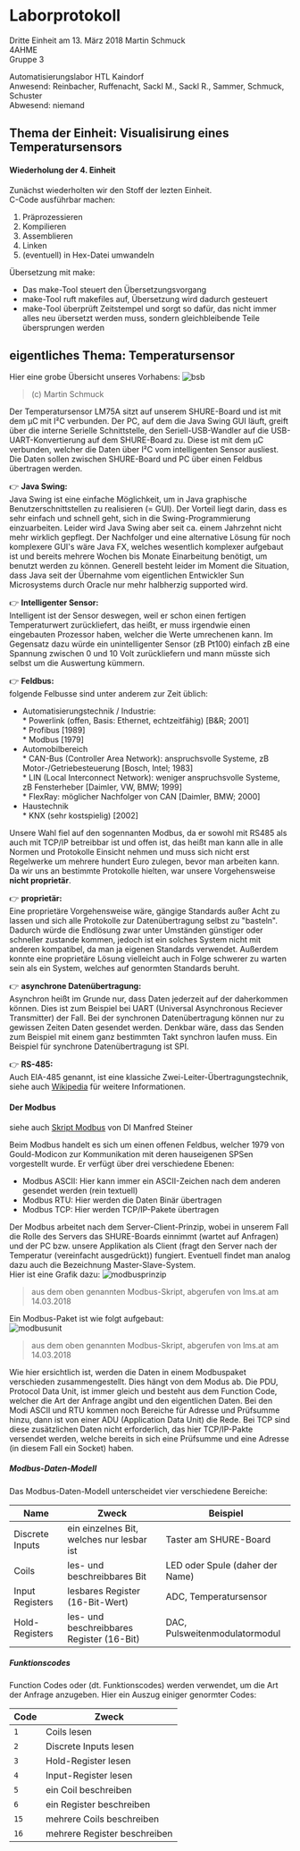 # Laborprotokoll  
Dritte Einheit am 13. März 2018 
Martin Schmuck  
4AHME  
Gruppe 3

Automatisierungslabor HTL Kaindorf  
Anwesend: Reinbacher, Ruffenacht, Sackl M., Sackl R., Sammer, Schmuck, Schuster  
Abwesend: niemand 

## Thema der Einheit: Visualisirung eines Temperatursensors
#### Wiederholung der 4. Einheit  
Zunächst wiederholten wir den Stoff der lezten Einheit.   
C-Code ausführbar machen:
  1. Präprozessieren
  1. Kompilieren
  1. Assemblieren
  1. Linken
  1. (eventuell) in Hex-Datei umwandeln
  
Übersetzung mit make:
 * Das make-Tool steuert den Übersetzungsvorgang
 * make-Tool ruft makefiles auf, Übersetzung wird dadurch gesteuert
 * make-Tool überprüft Zeitstempel und sorgt so dafür, das nicht immer alles neu übersetzt werden muss, sondern gleichbleibende Teile übersprungen werden
 
## eigentliches Thema: Temperatursensor

Hier eine grobe Übersicht unseres Vorhabens: 
![bsb](https://github.com/HTLMechatronics/m14-la1-sx/blob/smumam14/smumam14/resources/shure_uebersicht.svg)
>(c) Martin Schmuck

Der Temperatursensor LM75A sitzt auf unserem SHURE-Board und ist mit dem µC mit I²C verbunden. Der PC, auf dem die Java Swing GUI läuft, greift über die interne Serielle Schnittstelle, den Seriell-USB-Wandler auf die USB-UART-Konvertierung auf dem SHURE-Board zu. Diese ist mit dem µC verbunden, welcher die Daten über I²C vom intelligenten Sensor ausliest. Die Daten sollen zwischen SHURE-Board und PC über einen Feldbus übertragen werden. 

:point_right: __Java Swing:__  
Java Swing ist eine einfache Möglichkeit, um in Java graphische Benutzerschnittstellen zu realisieren (= GUI). Der Vorteil liegt darin, dass es sehr einfach und schnell geht, sich in die Swing-Programmierung einzuarbeiten. Leider wird Java Swing aber seit ca. einem Jahrzehnt nicht mehr wirklich gepflegt. Der Nachfolger und eine alternative Lösung für noch komplexere GUI's wäre Java FX, welches wesentlich komplexer aufgebaut ist und bereits mehrere Wochen bis Monate Einarbeitung benötigt, um benutzt werden zu können. Generell besteht leider im Moment die Situation, dass Java seit der Übernahme vom eigentlichen Entwickler Sun Microsystems durch Oracle nur mehr halbherzig supported wird. 

:point_right: __Intelligenter Sensor:__  
Intelligent ist der Sensor deswegen, weil er schon einen fertigen Temperaturwert zurückliefert, das heißt, er muss irgendwie einen eingebauten Prozessor haben, welcher die Werte umrechenen kann. Im Gegensatz dazu würde ein unintelligenter Sensor (zB Pt100) einfach zB eine Spannung zwischen 0 und 10 Volt zurückliefern und mann müsste sich selbst um die Auswertung kümmern.
  
:point_right: __Feldbus:__  
folgende Felbusse sind unter anderem zur Zeit üblich:
* Automatisierungstechnik / Industrie:  
       * Powerlink (offen, Basis: Ethernet, echtzeitfähig) [B&R; 2001]  
       * Profibus [1989]  
       * Modbus [1979]
* Automobilbereich  
       * CAN-Bus (Controller Area Network): anspruchsvolle Systeme, zB Motor-/Getriebesteuerung [Bosch, Intel; 1983]  
       * LIN (Local Interconnect Network): weniger anspruchsvolle Systeme, zB Fensterheber [Daimler, VW, BMW; 1999]  
       * FlexRay: möglicher Nachfolger von CAN [Daimler, BMW; 2000]
 * Haustechnik  
       * KNX (sehr kostspielig) [2002]  

Unsere Wahl fiel auf den sogennanten Modbus, da er sowohl mit RS485 als auch mit TCP/IP betreibbar ist und offen ist, das heißt man kann alle in alle Normen und Protokolle Einsicht nehmen und muss sich nicht erst Regelwerke um mehrere hundert Euro zulegen, bevor man arbeiten kann. Da wir uns an bestimmte Protokolle hielten, war unsere Vorgehensweise __nicht proprietär__. 
  
:point_right: __proprietär:__  
  Eine proprietäre Vorgehensweise wäre, gängige Standards außer Acht zu lassen und sich alle Protokolle zur Datenübertragung selbst zu "basteln". Dadurch würde die Endlösung zwar unter Umständen günstiger oder schneller zustande kommen, jedoch ist ein solches System nicht mit anderen kompatibel, da man ja eigenen Standards verwendet. Außerdem konnte eine proprietäre Lösung vielleicht auch in Folge schwerer zu warten sein als ein System, welches auf genormten Standards beruht.   
  
:point_right: __asynchrone Datenübertragung:__   
  Asynchron heißt im Grunde nur, dass Daten jederzeit auf der daherkommen können. Dies ist zum Beispiel bei UART (Universal Asynchronous Reciever Transmitter) der Fall. Bei der synchronen Datenübertragung können nur zu gewissen Zeiten Daten gesendet werden. Denkbar wäre, dass das Senden zum Beispiel mit einem ganz bestimmten Takt synchron laufen muss. Ein Beispiel für synchrone Datenübertragung ist SPI.  
  
:point_right: __RS-485:__   
Auch EIA-485 genannt, ist eine klassiche Zwei-Leiter-Übertragungstechnik, siehe auch [Wikipedia](https://de.wikipedia.org/wiki/EIA-485) für weitere Informationen.
  
#### Der Modbus
siehe auch [Skript Modbus](https://lms.at/dotlrn/classes/htl_elektrotechnik/610437.4AHME_LA1.17_18/xolrn/E7BE8C85F66CA/2148F16AC6F2E.symlink?resource_id=0-236827434-257560369&m=view#167572556) von DI Manfred Steiner  
  
Beim Modbus handelt es sich um einen offenen Feldbus, welcher 1979 von Gould-Modicon zur Kommunikation mit deren hauseigenen SPSen vorgestellt wurde. Er verfügt über drei verschiedene Ebenen:
* Modbus ASCII: Hier kann immer ein ASCII-Zeichen nach dem anderen gesendet werden (rein textuell)  
* Modbus RTU: Hier werden die Daten Binär übertragen
* Modbus TCP: Hier werden TCP/IP-Pakete übertragen

Der Modbus arbeitet nach dem Server-Client-Prinzip, wobei in unserem Fall die Rolle des Servers das SHURE-Boards einnimmt (wartet auf Anfragen) und der PC bzw. unsere Applikation als Client (fragt den Server nach der Temperatur (vereinfacht ausgedrückt)) fungiert. Eventuell findet man analog dazu auch die Bezeichnung Master-Slave-System.  
Hier ist eine Grafik dazu: 
![modbusprinzip](https://github.com/HTLMechatronics/m14-la1-sx/blob/smumam14/smumam14/resources/modbus_server_client.png)
>aus dem oben genannten Modbus-Skript, abgerufen von lms.at am 14.03.2018
  
  
Ein Modbus-Paket ist wie folgt aufgebaut:  
![modbusunit](https://github.com/HTLMechatronics/m14-la1-sx/blob/smumam14/smumam14/resources/modbus_units.png)  
>aus dem oben genannten Modbus-Skript, abgerufen von lms.at am 14.03.2018  
  
Wie hier ersichtlich ist, werden die Daten in einem Modbuspaket verschieden zusammengestellt. Dies hängt von dem Modus ab. Die PDU, Protocol Data Unit, ist immer gleich und besteht aus dem Function Code, welcher die Art der Anfrage angibt und den eigentlichen Daten. Bei den Modi ASCII und RTU kommen noch Bereiche für Adresse und Prüfsumme hinzu, dann ist von einer ADU (Application Data Unit) die Rede. Bei TCP sind diese zusätzlichen Daten nicht erforderlich, das hier TCP/IP-Pakte versendet werden, welche bereits in sich eine Prüfsumme und eine Adresse (in diesem Fall ein Socket) haben.  

##### Modbus-Daten-Modell  
Das Modbus-Daten-Modell unterscheidet vier verschiedene Bereiche:  

Name | Zweck | Beispiel
-----|-------|---------
Discrete Inputs | ein einzelnes Bit, welches nur lesbar ist | Taster am SHURE-Board
Coils | les- und beschreibbares Bit | LED oder Spule (daher der Name)
Input Registers | lesbares Register (16-Bit-Wert) | ADC, Temperatursensor
Hold-Registers | les- und beschreibbares Register (16-Bit) | DAC, Pulsweitenmodulatormodul  
  
##### Funktionscodes
Function Codes oder (dt. Funktionscodes) werden verwendet, um die Art der Anfrage anzugeben. Hier ein Auszug einiger genormter Codes:  

Code | Zweck
-----|------
`1` | Coils lesen
`2` | Discrete Inputs lesen
`3` | Hold-Register lesen
`4` | Input-Register lesen
`5` | ein Coil beschreiben
`6` | ein Register beschreiben
`15` | mehrere Coils beschreiben
`16` | mehrere Register beschreiben
  
  




       

